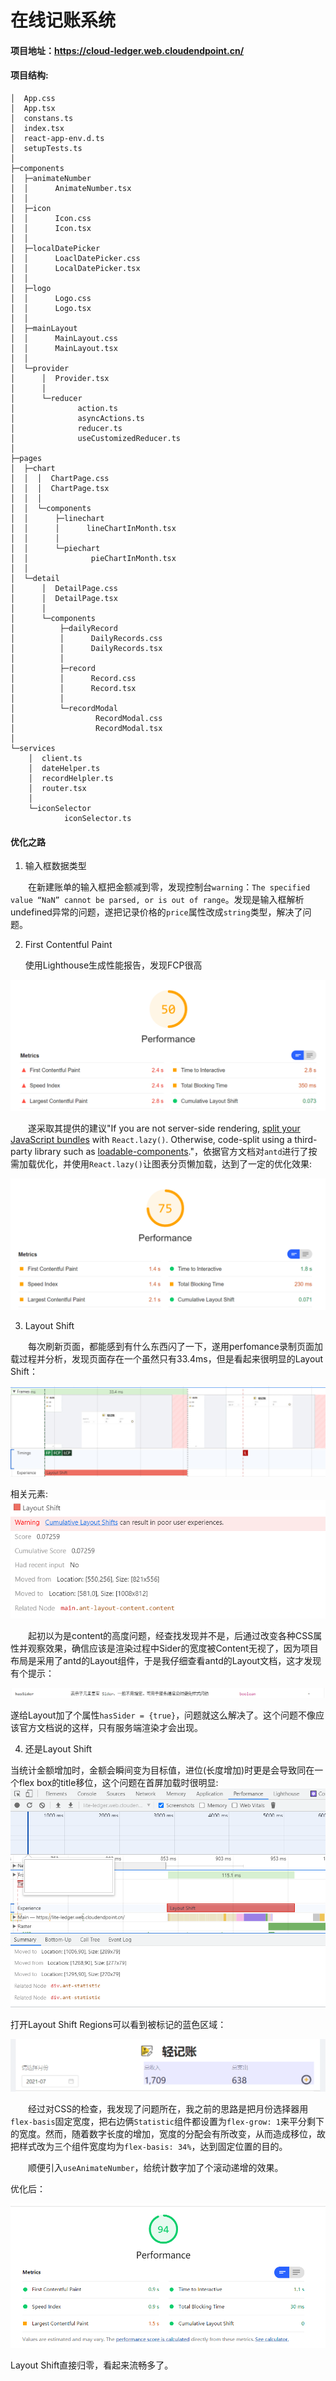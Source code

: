 # 在线记账系统



#### 项目地址：https://cloud-ledger.web.cloudendpoint.cn/

#### 项目结构:

```text
│  App.css
│  App.tsx
│  constans.ts
│  index.tsx
│  react-app-env.d.ts
│  setupTests.ts
│
├─components
│  ├─animateNumber
│  │      AnimateNumber.tsx
│  │
│  ├─icon
│  │      Icon.css
│  │      Icon.tsx
│  │
│  ├─localDatePicker
│  │      LoaclDatePicker.css
│  │      LocalDatePicker.tsx
│  │
│  ├─logo
│  │      Logo.css
│  │      Logo.tsx
│  │
│  ├─mainLayout
│  │      MainLayout.css
│  │      MainLayout.tsx
│  │
│  └─provider
│      │  Provider.tsx
│      │
│      └─reducer
│              action.ts
│              asyncActions.ts
│              reducer.ts
│              useCustomizedReducer.ts
│
├─pages
│  ├─chart
│  │  │  ChartPage.css
│  │  │  ChartPage.tsx
│  │  │
│  │  └─components
│  │      ├─linechart
│  │      │      lineChartInMonth.tsx
│  │      │
│  │      └─piechart
│  │              pieChartInMonth.tsx
│  │
│  └─detail
│      │  DetailPage.css
│      │  DetailPage.tsx
│      │
│      └─components
│          ├─dailyRecord
│          │      DailyRecords.css
│          │      DailyRecords.tsx
│          │
│          ├─record
│          │      Record.css
│          │      Record.tsx
│          │
│          └─recordModal
│                  RecordModal.css
│                  RecordModal.tsx
│
└─services
    │  client.ts
    │  dateHelper.ts
    │  recordHelpler.ts
    │  router.tsx
    │
    └─iconSelector
            iconSelector.ts
```

#### 优化之路

1. 输入框数据类型

&emsp;&emsp;在新建账单的输入框把金额减到零，发现控制台`warning`：`The specified value “NaN” cannot be parsed, or is out of range`。发现是输入框解析undefined异常的问题，遂把记录价格的`price`属性改成`string`类型，解决了问题。



2. First Contentful Paint

   使用Lighthouse生成性能报告，发现FCP很高

![优化前](./imgForREADME/0.png)

&emsp;&emsp;遂采取其提供的建议"If you are not server-side rendering, [split your JavaScript bundles](https://web.dev/code-splitting-suspense/?utm_source=lighthouse&utm_medium=devtools) with `React.lazy()`. Otherwise, code-split using a third-party library such as [loadable-components](https://www.smooth-code.com/open-source/loadable-components/docs/getting-started/)."，依据官方文档对`antd`进行了按需加载优化，并使用`React.lazy()`让图表分页懒加载，达到了一定的优化效果:

![优化后](./imgForREADME/1.png)



3. Layout Shift

&emsp;&emsp;每次刷新页面，都能感到有什么东西闪了一下，遂用perfomance录制页面加载过程并分析，发现页面存在一个虽然只有33.4ms，但是看起来很明显的Layout Shift：

![Layout Shift](./imgForREADME/2.png)



相关元素:![summary](./imgForREADME/3.png)



&emsp;&emsp;起初以为是content的高度问题，经查找发现并不是，后通过改变各种CSS属性并观察效果，确信应该是渲染过程中Sider的宽度被Content无视了，因为项目布局是采用了antd的Layout组件，于是我仔细查看antd的Layout文档，这才发现有个提示：

![](./imgForREADME/4.png)

遂给Layout加了个属性`hasSider = {true}`，问题就这么解决了。这个问题不像应该官方文档说的这样，只有服务端渲染才会出现。



4. 还是Layout Shift

当统计金额增加时，金额会瞬间变为目标值，进位(长度增加)时更是会导致同在一个flex box的title移位，这个问题在首屏加载时很明显:![](./imgForREADME/5.png)

打开Layout Shift Regions可以看到被标记的蓝色区域：

![](./imgForREADME/6.png)

&emsp;&emsp;经过对CSS的检查，我发现了问题所在，我之前的思路是把月份选择器用`flex-basis`固定宽度，把右边俩`Statistic`组件都设置为`flex-grow: 1`来平分剩下的宽度。然而，随着数字长度的增加，宽度的分配会有所改变，从而造成移位，故把样式改为三个组件宽度均为`flex-basis: 34%`，达到固定位置的目的。

&emsp;&emsp;顺便引入`useAnimateNumber`，给统计数字加了个滚动递增的效果。

优化后：

![](./imgForREADME/7.png)

Layout Shift直接归零，看起来流畅多了。

